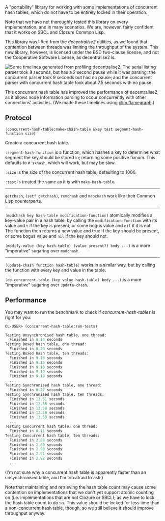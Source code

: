 A "portability" library for working with some implementations of concurrent 
hash tables, which do not have to be entirely locked in their operation. 

Note that we have not thoroughly tested this library on every implementation, 
and in many scenarios. We are, however, fairly confident that it works on SBCL
and Clozure Common Lisp.

This library was lifted from the *decentralise2* utilities, as we found that
contention between threads was limiting the throughput of the system. This new
library, however, is licensed under the BSD two-clause license, and not the
Cooperative Software License, as decentralise2 is.

![Some timelines generated from profiling decentralise2. The serial listing parser
took 8 seconds, but has a 2 second pause while it was parsing; the concurrent parser
took 9 seconds but had no pause; and the concurrent parser with concurrent hash table
took about 7.5 seconds with no pause.](Images/timelines.png)

This concurrent hash table has improved the performance of decentralise2, as it
allows node information parsing to occur concurrently with other connections'
activities. (We made these timelines using [clim.flamegraph](https://github.com/scymtym/clim.flamegraph).)

## Protocol

`(concurrent-hash-table:make-chash-table &key test segment-hash-function size)`

Create a concurrent hash table. 

`:segment-hash-function` is a function, which hashes a key to determine what
segment the key should be stored in; returning some positive fixnum. This 
defaults to `#'sxhash`, which will work, but may be slow.

`:size` is the size of the concurrent hash table, defaulting to 1000.

`:test` is treated the same as it is with `make-hash-table`. 

--- 

`getchash`, `(setf getchash)`, `remchash` and `mapchash` work like their Common 
Lisp counterparts.

---

`(modchash key hash-table modification-function)` atomically modifies a key-value
pair in a hash table, by calling the `modification-function` with its value and
`t` if the key is present, or some bogus value and `nil` if it is not. The 
function then returns a new value and true if the key should be present, or 
some bogus value and `nil` if the key should not.

`(modify-value (key hash-table) (value present?) body ...)` is a more 
"imperative" sugaring over `modchash`.

--- 

`(update-chash function hash-table)` works in a similar way, but by calling the
function with every key and value in the table.

`(do-concurrent-table (key value hash-table) body ...)` is a more "imperative"
sugaring over `update-chash`.

## Performance

You may want to run the benchmark to check if *concurrent-hash-tables* is right 
for you:

```lisp
CL-USER> (concurrent-hash-table:run-tests)

Testing Unsynchronised hash table, one thread:
  Finished in 0.14 seconds
Testing Boxed hash table, one thread:
  Finished in 0.20 seconds
Testing Boxed hash table, ten threads:
  Finished in 9.13 seconds
  Finished in 9.15 seconds
  Finished in 9.18 seconds
  Finished in 9.19 seconds
  Finished in 9.19 seconds
  ...
Testing Synchronised hash table, one thread:
  Finished in 0.27 seconds
Testing Synchronised hash table, ten threads:
  Finished in 12.51 seconds
  Finished in 12.56 seconds
  Finished in 12.58 seconds
  Finished in 12.58 seconds
  Finished in 12.59 seconds
  ... 
Testing Concurrent hash table, one thread:
  Finished in 0.11 seconds
Testing Concurrent hash table, ten threads:
  Finished in 2.88 seconds
  Finished in 2.89 seconds
  Finished in 2.90 seconds
  Finished in 2.91 seconds
  Finished in 2.92 seconds
  ...
```

(I'm not sure why a concurrent hash table is apparently faster than an 
unsynchronised table, and I'm too afraid to ask.)

Note that maintaining and retrieving the hash table count may cause some 
contention on implementations that we don't yet support atomic counting on
(i.e. implementations that are not Clozure or SBCL); as we have to lock the 
hash table count to do so. This value should be locked for less time than
a non-concurrent hash table, though, so we still believe it should improve
throughput anyway.
